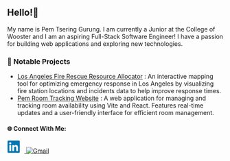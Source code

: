 ## Hello!👋
My name is Pem Tsering Gurung. I am currently a Junior at the College of Wooster and I am an aspiring Full-Stack Software Engineer! I have a passion for building web applications and exploring new technologies.

### 🌟 Notable Projects
- [Los Angeles Fire Rescue Resource Allocator](https://github.com/pemtseringgurung/fire-rescue-resource-allocator) : An interactive mapping tool for optimizing emergency response in Los Angeles by visualizing fire station locations and incidents data to help improve response times.
- [Pem Room Tracking Website](https://github.com/pemtseringgurung/pem_room_tracking_website) : A web application for managing and tracking room availability using Vite and React. Features real-time updates and a user-friendly interface for efficient room management.

#### 🌐 Connect With Me:
<p align="left">
  <a href="https://www.linkedin.com/in/pemgurung/" target="_blank">
    <img src="https://raw.githubusercontent.com/devicons/devicon/master/icons/linkedin/linkedin-original.svg" alt="LinkedIn" height="30" style="margin-right: 10px;"/>
  </a>
  <a href="mailto:pemgurung541@gmail.com" target="_blank">
    <img src="https://cdn-icons-png.flaticon.com/512/5968/5968534.png" alt="Gmail" height="30" style="margin-right: 10px;"/>
  </a>
</p>
